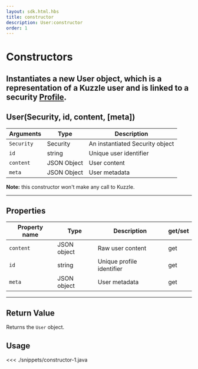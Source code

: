 ```yaml
---
layout: sdk.html.hbs
title: constructor
description: User:constructor
order: 1
---
```


# Constructors

## Instantiates a new User object, which is a representation of a Kuzzle user and is linked to a security [Profile](/sdk/android/3/profile).

## User(Security, id, content, [meta])

| Arguments  | Type        | Description                     |
| ---------- | ----------- | ------------------------------- |
| `Security` | Security    | An instantiated Security object |
| `id`       | string      | Unique user identifier          |
| `content`  | JSON Object | User content                    |
| `meta`     | JSON Object | User metadata                   |

**Note:** this constructor won't make any call to Kuzzle.

---

## Properties

| Property name | Type        | Description               | get/set |
| ------------- | ----------- | ------------------------- | ------- |
| `content`     | JSON object | Raw user content          | get     |
| `id`          | string      | Unique profile identifier | get     |
| `meta`        | JSON object | User metadata             | get     |

---

## Return Value

Returns the `User` object.

## Usage

<<< ./snippets/constructor-1.java

